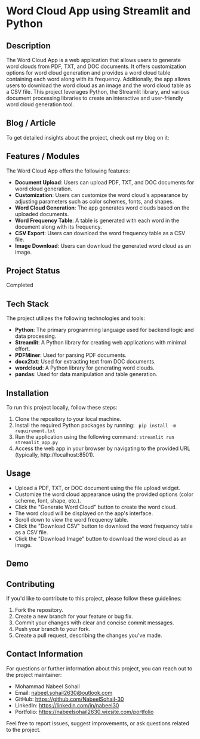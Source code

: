 # Word Cloud App using Streamlit and Python

## Description
The Word Cloud App is a web application that allows users to generate word clouds from PDF, TXT, and DOC documents. It offers customization options for word cloud generation and provides a word cloud table containing each word along with its frequency. Additionally, the app allows users to download the word cloud as an image and the word cloud table as a CSV file. This project leverages Python, the Streamlit library, and various document processing libraries to create an interactive and user-friendly word cloud generation tool.

## Blog / Article
To get detailed insights about the project, check out my blog on it:

## Features / Modules
The Word Cloud App offers the following features:
- **Document Upload**: Users can upload PDF, TXT, and DOC documents for word cloud generation.
- **Customization**: Users can customize the word cloud's appearance by adjusting parameters such as color schemes, fonts, and shapes.
- **Word Cloud Generation**: The app generates word clouds based on the uploaded documents.
- **Word Frequency Table**: A table is generated with each word in the document along with its frequency.
- **CSV Export**: Users can download the word frequency table as a CSV file.
- **Image Download**: Users can download the generated word cloud as an image.

## Project Status
Completed

## Tech Stack
The project utilizes the following technologies and tools:

- **Python**: The primary programming language used for backend logic and data processing.
- **Streamlit**: A Python library for creating web applications with minimal effort.
- **PDFMiner**: Used for parsing PDF documents.
- **docx2txt**: Used for extracting text from DOC documents.
- **wordcloud**: A Python library for generating word clouds.
- **pandas**: Used for data manipulation and table generation.

## Installation
To run this project locally, follow these steps:
1. Clone the repository to your local machine.
2. Install the required Python packages by running:
` pip install -m requirement.txt`
3. Run the application using the following command:
`streamlit run  streamlit_app.py`
4. Access the web app in your browser by navigating to the provided URL (typically, http://localhost:8501).

## Usage
- Upload a PDF, TXT, or DOC document using the file upload widget.
- Customize the word cloud appearance using the provided options (color scheme, font, shape, etc.).
- Click the "Generate Word Cloud" button to create the word cloud.
- The word cloud will be displayed on the app's interface.
- Scroll down to view the word frequency table.
- Click the "Download CSV" button to download the word frequency table as a CSV file.
- Click the "Download Image" button to download the word cloud as an image.

## Demo

## Contributing
If you'd like to contribute to this project, please follow these guidelines:
1. Fork the repository.
2. Create a new branch for your feature or bug fix.
3. Commit your changes with clear and concise commit messages.
4. Push your branch to your fork.
5. Create a pull request, describing the changes you've made.

## Contact Information
For questions or further information about this project, you can reach out to the project maintainer:
- Mohammad Nabeel Sohail
- Email: nabeel.sohail2630@outlook.com
- GitHub: https://github.com/NabeelSohail-30
- LinkedIn: https://linkedin.com/in/nabeel30
- Portfolio: https://nabeelsohail2630.wixsite.com/portfolio

Feel free to report issues, suggest improvements, or ask questions related to the project.
